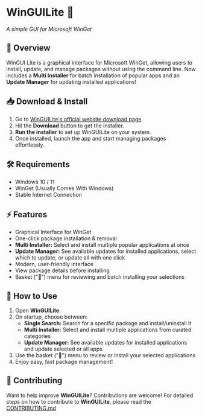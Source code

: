 # WinGUILite 🚀
*A simple GUI for Microsoft WinGet*  

## 🌟 Overview  
WinGUI Lite is a graphical interface for Microsoft WinGet, allowing users to install, update, and manage packages without using the command line.  Now includes a **Multi Installer** for batch installation of popular apps and an **Update Manager** for updating installed applications!

## 📥 Download & Install  
1. Go to [WinGUILite's official website download page](https://winguilite.github.io/download).  
2. Hit the **Download** button to get the installer.  
3. **Run the installer** to set up WinGUILite on your system.  
4. Once installed, launch the app and start managing packages effortlessly.

## 🛠 Requirements  
- Windows 10 / 11  
- WinGet (Usually Comes With Windows)  
- Stable Internet Connection  

## ⚡ Features  
- Graphical Interface for WinGet  
- One-click package installation & removal  
- **Multi Installer:** Select and install multiple popular applications at once  
- **Update Manager:** See available updates for installed applications, select which to update, or update all with one click  
- Modern, user-friendly interface  
- View package details before installing  
- Basket ("🛒") menu for reviewing and batch installing your selections  

## 📝 How to Use  
1. Open **WinGUILite**.  
2. On startup, choose between:  
   - **Single Search:** Search for a specific package and install/uninstall it  
   - **Multi Installer:** Select and install multiple applications from curated categories  
   - **Update Manager:** See available updates for installed applications and update selected or all apps  
3. Use the basket ("🛒") menu to review or install your selected applications  
4. Enjoy easy, fast package management!  

## 🤝 Contributing  
Want to help improve **WinGUILite**? Contributions are welcome! For detailed steps on how to contribute to **WinGUILite**, please read the [CONTRIBUTING.md](https://github.com/JimmyPla6z/WinGUILite/blob/main/CONTRIBUTING.md)
